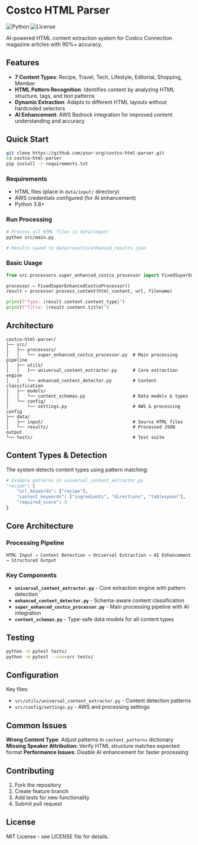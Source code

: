 # Costco HTML Parser

![Python](https://img.shields.io/badge/Python-3.8+-blue.svg) ![License](https://img.shields.io/badge/License-MIT-yellow.svg)

AI-powered HTML content extraction system for Costco Connection magazine articles with 90%+ accuracy.

## Features

- **7 Content Types**: Recipe, Travel, Tech, Lifestyle, Editorial, Shopping, Member
- **HTML Pattern Recognition**: Identifies content by analyzing HTML structure, tags, and text patterns
- **Dynamic Extraction**: Adapts to different HTML layouts without hardcoded selectors
- **AI Enhancement**: AWS Bedrock integration for improved content understanding and accuracy

## Quick Start

```bash
git clone https://github.com/your-org/costco-html-parser.git
cd costco-html-parser
pip install -r requirements.txt
```

### Requirements
- HTML files (place in `data/input/` directory)
- AWS credentials configured (for AI enhancement)
- Python 3.8+

### Run Processing
```bash
# Process all HTML files in data/input/
python src/main.py

# Results saved to data/results/enhanced_results.json
```

### Basic Usage
```python
from src.processors.super_enhanced_costco_processor import FixedSuperEnhancedCostcoProcessor

processor = FixedSuperEnhancedCostcoProcessor()
result = processor.process_content(html_content, url, filename)

print(f"Type: {result.content.content_type}")
print(f"Title: {result.content.title}")
```

## Architecture

```
costco-html-parser/
├── src/
│   ├── processors/
│   │   └── super_enhanced_costco_processor.py  # Main processing pipeline
│   ├── utils/
│   │   ├── universal_content_extractor.py      # Core extraction engine
│   │   └── enhanced_content_detector.py        # Content classification
│   ├── models/
│   │   └── content_schemas.py                  # Data models & types
│   └── config/
│       └── settings.py                         # AWS & processing config
├── data/
│   ├── input/                                  # Source HTML files
│   └── results/                                # Processed JSON output
└── tests/                                      # Test suite
```

## Content Types & Detection

The system detects content types using pattern matching:

```python
# Example patterns in universal_content_extractor.py
"recipe": {
    "url_keywords": ["recipe"],
    "content_keywords": ["ingredients", "directions", "tablespoon"],
    "required_score": 3
}
```

## Core Architecture

### Processing Pipeline
```
HTML Input → Content Detection → Universal Extraction → AI Enhancement → Structured Output
```

### Key Components
- **`universal_content_extractor.py`** - Core extraction engine with pattern detection
- **`enhanced_content_detector.py`** - Schema-aware content classification 
- **`super_enhanced_costco_processor.py`** - Main processing pipeline with AI integration
- **`content_schemas.py`** - Type-safe data models for all content types

## Testing

```bash
python -m pytest tests/
python -m pytest --cov=src tests/
```

## Configuration

Key files:
- `src/utils/universal_content_extractor.py` - Content detection patterns
- `src/config/settings.py` - AWS and processing settings

## Common Issues

**Wrong Content Type**: Adjust patterns in `content_patterns` dictionary
**Missing Speaker Attribution**: Verify HTML structure matches expected format
**Performance Issues**: Disable AI enhancement for faster processing

## Contributing

1. Fork the repository
2. Create feature branch
3. Add tests for new functionality
4. Submit pull request

## License

MIT License - see LICENSE file for details.